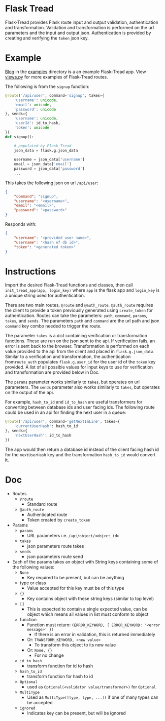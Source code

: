 Flask Tread
===========

Flask-Tread provides Flask route input and output validation, authentication and transformation. Validation and transformation is performed on the url parameters and the input and output json. Authentication is provided by creating and verifying the `token` json key.

Example
========

[Blog](/examples/blog) in the [examples](/examples) directory is a an example Flask-Tread app. View [views.py](/examples/blog/app/mainapp/views.py) for more examples of Flask-Tread routes. 

The following is from the `signup` function:
``` py
@route('/api/user', command='signup', takes={
    'username': unicode,
    'email': unicode,
    'password': unicode
}, sends={
    'username': unicode,
    'userId': id_to_hash,
    'token': unicode
})
def signup():

    # populated by Flask-Tread
    json_data = flask.g.json_data
    
    username = json_data['username']
    email = json_data['email']
    password = json_data['password']
    ...
```

This takes the following json on url `/api/user`:
``` json
{ 
    "command": "signup", 
    "username": "<username>", 
    "email": "<email>", 
    "password": "<password>" 
}
```

Responds with:
``` json
{ 
    "username": "<provided user name>", 
    "username": "<hash of db id>", 
    "token": "<generated token>" 
}
```

Instructions
============

Import the desired Flask-Tread functions and classes, then call `init_tread_app(app, login_key)` where `app` is the flask app and `login_key` is a unique string used for authentication.

There are two main routes, `@route` and `@auth_route`. `@auth_route` requires the client to provide a token previously generated using `create_token` for authentication. Routes can take the parameters: `path`, `command`, `params`, `takes`, and `sends`. The parameters `path` and `command` are the url path and json `command` key combo needed to trigger the route.

The parameter `takes` is a dict containing verification or transformation functions. These are run on the json sent to the api. If verification fails, an error is sent back to the browser. Transformation is performed on each value provided to the api from the client and placed in `flask.g.json_data`. Similar to a verification and transformation, the authentication from`route_auth` populates `flask.g.user_id` for the user id of the `token` key provided. A list of all possible values for input keys to use for verification and transformation are provided below in Doc.

The `params` parameter works similarly to `takes`, but operates on url parameters. The `sends` parameter also works similarly to `takes`, but operates on the output of the api.

For example, `hash_to_id` and `id_to_hash` are useful transformers for converting between database ids and user facing ids. The following route could be used in an api for finding the next user in a queue: 

``` py
@route('/api/user', command='getNextInLine', takes={ 
    'currentUserHash': hash_to_id 
}, sends={ 
    'nextUserHash': id_to_hash 
})
```

The app would then return a database id instead of the client facing hash id for the `nextUserHash` key and the transformation `hash_to_id` would convert it.

Doc
===

- Routes
    - `@route`
        - Standard route
    - `@auth_route`
        - Authenticated route
        - Token created by `create_token`
- Params
    - `params`
        - URL parameters i.e. `/api/object/<object_id>`
    - `takes`
        - json parameters route takes
    - `sends`
        - json parameters route send
- Each of the params takes an object with String keys containing some of the following values:
    - `None`
        - Key required to be present, but can be anything
    - type or class
        - Value accepted for this key must be of this type
    - `{}`
        - Key contains object with these string keys (similar to top level)
    - `[]`
        - This is expected to contain a single expected value, can be object
            which means all values in list must conform to object
    - function
        - Function must return: `(ERROR_KEYWORD, { ERROR_KEYWORD: '<error message>' })`
            - If there is an error in validation, this is returned immediately
        - Or: `TRANSFORM_KEYWORD, <new value>`
            - To transform this object to its new value
        - Or: `None, {}`
            - For no change
    - `id_to_hash`
        - transform function for id to hash
    - `hash_to_id`
        - transform function for hash to id
    - `Optional`
        - used as `Optional(<validator value/transformer>)` for `Optional`
    - `MultiType`
        - Used as `MultiType([type, type, ...])` if one of many types can be accepted
    - `ignored`
        - Indicates key can be present, but will be ignored
